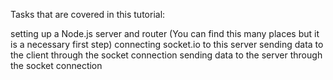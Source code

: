 Tasks that are covered in this tutorial:

setting up a Node.js server and router (You can find this many places but it is a necessary first step)
connecting socket.io to this server
sending data to the client through the socket connection
sending data to the server through the socket connection
